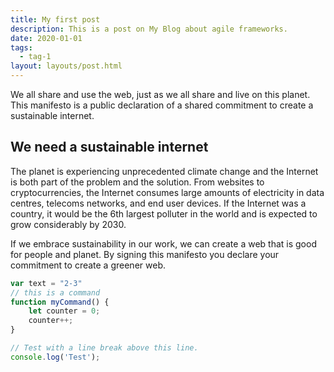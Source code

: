 ```yaml
---
title: My first post
description: This is a post on My Blog about agile frameworks.
date: 2020-01-01
tags:
  - tag-1
layout: layouts/post.html
---
```


We all share and use the web, just as we all share and live on this planet. This manifesto is a public declaration of a shared commitment to create a sustainable internet.

## We need a sustainable internet

The planet is experiencing unprecedented climate change and the Internet is both part of the problem and the solution. From websites to cryptocurrencies, the Internet consumes large amounts of electricity in data centres, telecoms networks, and end user devices. If the Internet was a country, it would be the 6th largest polluter in the world and is expected to grow considerably by 2030.

If we embrace sustainability in our work, we can create a web that is good for people and planet. By signing this manifesto you declare your commitment to create a greener web.

```javascript
var text = "2-3"
// this is a command
function myCommand() {
	let counter = 0;
	counter++;
}

// Test with a line break above this line.
console.log('Test');
```
